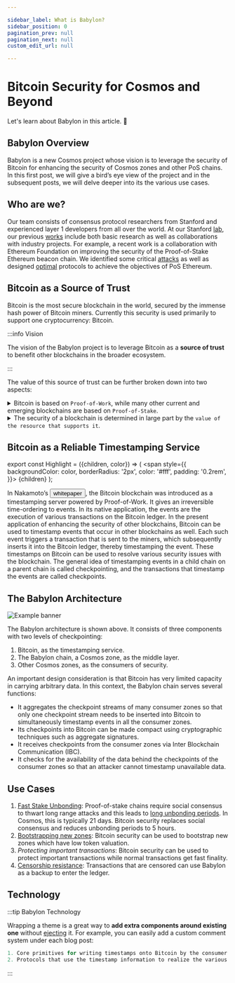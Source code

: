 ```yaml
---

sidebar_label: What is Babylon?
sidebar_position: 0
pagination_prev: null
pagination_next: null
custom_edit_url: null

---
```


# Bitcoin Security for Cosmos and Beyond

Let's learn about Babylon in this article. 🚀

## Babylon Overview

Babylon is a new Cosmos project whose vision is to leverage the security of Bitcoin for enhancing the security of Cosmos zones and other PoS chains. In this first post, we will give a bird’s eye view of the project and in the subsequent posts, we will delve deeper into its the various use cases.

## Who are we?

Our team consists of consensus protocol researchers from Stanford and experienced layer 1 developers from all over the world. At our Stanford [lab](https://tselab.stanford.edu/), our previous [works](https://tselab.stanford.edu/research/blockchains-decentralized-systems/) include both basic research as well as collaborations with industry projects. For example, a recent work is a collaboration with Ethereum Foundation on improving the security of the Proof-of-Stake Ethereum beacon chain. We identified some critical [attacks](https://news.bitcoin.com/a-new-academic-paper-describes-3-attack-methods-against-an-ethereum-pos-chain/) as well as designed [optimal](https://arxiv.org/abs/2209.03255) protocols to achieve the objectives of PoS Ethereum.


## Bitcoin as a Source of Trust

Bitcoin is the most secure blockchain in the world, secured by the immense hash power of Bitcoin miners. Currently this security is used primarily to support one cryptocurrency: Bitcoin.

:::info Vision

The vision of the Babylon project is to leverage Bitcoin as a **source of trust** to benefit other blockchains in the broader ecosystem.

:::

The value of this source of trust can be further broken down into two aspects:
<details>
  <summary>Bitcoin is based on <code>Proof-of-Work</code>, while many other current and emerging blockchains are based on <code>Proof-of-Stake</code>.</summary>

**PoS** chains as Cosmos zones have certain security limitations compared to **PoW** chains. A properly designed architecture leveraging Bitcoin can potentially remove these limitations. In fact, **PoS** and **PoW** have complementary strengths, and a properly designed architecture can obtain the best of both worlds.

</details>

<details>
  <summary>The security of a blockchain is determined in large part by the <code>value of the resource that supports it</code>.</summary>

In a **PoW** chain, it is the cost of the hash power. In a **Cosmos zone**, it is the value of the cryptocurrency that is being staked. Viewed through this lens, there is a wide spectrum of blockchains at different security levels. Supported by the immense hash power of its miners, Bitcoin sits on one extreme of this spectrum. Smaller blockchains, such as Cosmos application-specific zones, sit near the other end of the spectrum. A properly designed architecture leveraging Bitcoin can enhance the security of these chains without compromising their autonomy.

</details>


## Bitcoin as a Reliable Timestamping Service

export const Highlight = ({children, color}) => (
  <span
    style={{
      backgroundColor: color,
      borderRadius: '2px',
      color: '#fff',
      padding: '0.2rem',
    }}>
    {children}
  </span>
);

In Nakamoto’s <button name="button" onclick="https://bitcoin.org/bitcoin.pdf">whitepaper</button>, the Bitcoin blockchain was introduced as a timestamping server powered by Proof-of-Work. It gives an irreversible time-ordering to events. In its native application, the events are the execution of various transactions on the Bitcoin ledger. In the present application of enhancing the security of other blockchains, Bitcoin can be used to timestamp events that occur in other blockchains as well. Each such event triggers a transaction that is sent to the miners, which subsequently inserts it into the Bitcoin ledger, thereby timestamping the event. These timestamps on Bitcoin can be used to resolve various security issues with the blockchain. The general idea of timestamping events in a child chain on a parent chain is called checkpointing, and the transactions that timestamp the events are called checkpoints.

## The Babylon Architecture
![Example banner](https://img1.wsimg.com/isteam/ip/6f380b15-78c1-4a0d-9bc4-3e2fa49378cf/architecture.webp/:/cr=t:0%25,l:0%25,w:100%25,h:100%25/rs=w:1280)

The Babylon architecture is shown above. It consists of three components with two levels of checkpointing:
1. Bitcoin, as the <Highlight color="blue">timestamping service</Highlight>.
2. The Babylon chain, a Cosmos zone, as the <Highlight color="blue">middle layer</Highlight>.
3. Other Cosmos zones, as the <Highlight color="blue">consumers of security</Highlight>.

An important design consideration is that Bitcoin has very limited capacity in carrying arbitrary data. In this context, the Babylon chain serves several functions:
- It aggregates the checkpoint streams of many consumer zones so that only one checkpoint stream needs to be inserted into Bitcoin to simultaneously timestamp events in all the consumer zones.
- Its checkpoints into Bitcoin can be made compact using cryptographic techniques such as aggregate signatures.
- It receives checkpoints from the consumer zones via Inter Blockchain Communication (IBC).
- It checks for the availability of the data behind the checkpoints of the consumer zones so that an attacker cannot timestamp unavailable data.

## Use Cases
1. [Fast Stake Unbonding](https://babylonchain.substack.com/p/babylon-for-fast-stake-unbonding): Proof-of-stake chains require social consensus to thwart long range attacks and this leads to [long unbonding periods](https://babylonchain.io/blogs/f/why-is-stake-unbonding-so-slow). In Cosmos, this is typically 21 days. Bitcoin security replaces social consensus and reduces unbonding periods to 5 hours.
2. [Bootstrapping new zones](https://babylonchain.substack.com/p/shared-security): Bitcoin security can be used to bootstrap new zones which have low token valuation.
3. _Protecting important transactions_: Bitcoin security can be used to protect important transactions while normal transactions get fast finality.
4. [Censorship resistance](https://babylonchain.io/blogs/f/censorship-resistance-via-babylon): Transactions that are censored can use Babylon as a backup to enter the ledger.

## Technology

:::tip Babylon Technology

Wrapping a theme is a great way to **add extra components around existing one** without [ejecting](#ejecting) it. For example, you can easily add a custom comment system under each blog post:

```js Technology
1. Core primitives for writing timestamps onto Bitcoin by the consumer zones and reading the timestamps on Bitcoin by the consumer zones.
2. Protocols that use the timestamp information to realize the various use cases. Both the core primitives and the protocols will be described in the following posts.

```

:::